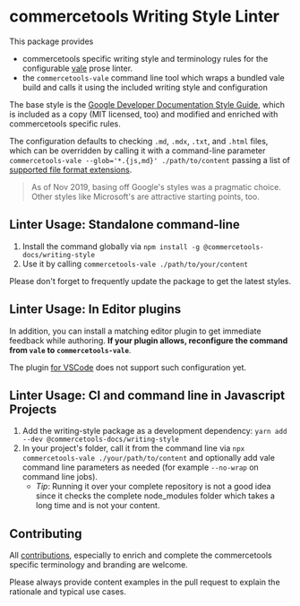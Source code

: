 # commercetools Writing Style Linter

This package provides

- commercetools specific writing style and terminology rules for the configurable [vale](https://errata-ai.github.io/vale/) prose linter.
- the `commercetools-vale` command line tool which wraps a bundled vale build and calls it using the included writing style and configuration

The base style is the [Google Developer Documentation Style Guide](https://github.com/errata-ai/Google), which is included as a copy (MIT licensed, too) and modified and enriched with commercetools specific rules.

The configuration defaults to checking `.md`, `.mdx`, `.txt`, and `.html` files, which can be overridden by calling it with a command-line parameter `commercetools-vale --glob='*.{js,md}' ./path/to/content` passing a list of [supported file format extensions](https://errata-ai.github.io/vale/formats/#formats).

> As of Nov 2019, basing off Google's styles was a pragmatic choice. Other styles like Microsoft's are attractive starting points, too.

## Linter Usage: Standalone command-line

1.  Install the command globally via `npm install -g @commercetools-docs/writing-style`
1.  Use it by calling `commercetools-vale ./path/to/your/content`

Please don't forget to frequently update the package to get the latest styles.

## Linter Usage: In Editor plugins

In addition, you can install a matching editor plugin to get immediate feedback while authoring.
**If your plugin allows, reconfigure the command from `vale` to `commercetools-vale`**.

The plugin [for VSCode](https://marketplace.visualstudio.com/items?itemName=testthedocs.vale) does not support such configuration yet.

## Linter Usage: CI and command line in Javascript Projects

1. Add the writing-style package as a development dependency: `yarn add --dev @commercetools-docs/writing-style`
1. In your project's folder, call it from the command
   line via `npx commercetools-vale ./your/path/to/content` and optionally add vale command line parameters as needed (for example `--no-wrap` on command line jobs).
   - _Tip_: Running it over your complete repository is not a good idea since it checks the complete node_modules folder which takes a long time and is not your content.

## Contributing

All [contributions](../../CONTRIBUTING.md), especially to enrich and complete the commercetools specific terminology and branding are welcome.

Please always provide content examples in the pull request to explain the rationale and typical use cases.
